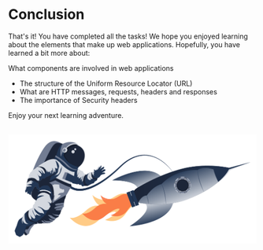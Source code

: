 # Conclusion

That's it! You have completed all the tasks! We hope you enjoyed learning about the elements that make up web applications. Hopefully, you have learned a bit more about:

What components are involved in web applications
- The structure of the Uniform Resource Locator (URL)
- What are HTTP messages, requests, headers and responses
- The importance of Security headers

Enjoy your next learning adventure.

<br>

<div style="text-align: center;">
  <img src="https://raw.githubusercontent.com/h471x/web_application_basics/web/src/assets/11. Conclusion/conclusion.png">
</div>